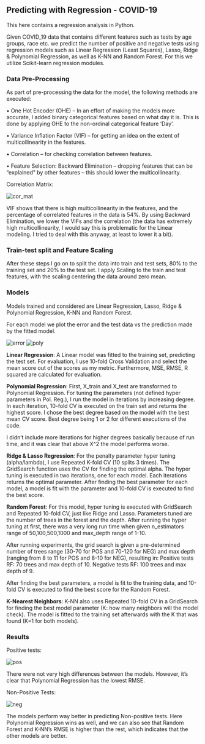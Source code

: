 ## Predicting with Regression - COVID-19
This here contains a regression analysis in Python.

Given COVID_19 data that contains different features such as tests by age groups, race etc. we predict the number of positive and negative tests using regression models such as Linear Regression (Least Squares), Lasso, Ridge & Polynomial Regression, as well as K-NN and Random Forest. For this we utilize Scikit-learn regression modules. 

### Data Pre-Processing

As part of pre-processing the data for the model, the following methods are executed:

•	One Hot Encoder (OHE) – In an effort of making the models more accurate, I added binary categorical features based on what day it is. This is done by applying OHE to the non-ordinal categorical feature ‘Day’. 

•	Variance Inflation Factor (VIF) – for getting an idea on the extent of multicollinearity in the features. 

•	Correlation – for checking correlation between features. 

•	Feature Selection: Backward Elimination – dropping features that can be “explained” by other features – this should lower the multicollinearity.

Correlation Matrix:

![cor_mat](https://user-images.githubusercontent.com/62807222/162811977-9280e2a9-87ba-4da9-9aaa-e1a1012a7bd2.png)

VIF shows that there is high multicollinearity in the features, and the percentage of correlated features in the data is 54%. 
By using Backward Elimination, we lower the VIFs and the correlation (the data has extremely high multicollinearity, I would say this is problematic for the Linear modeling. I tried to deal with this anyway, at least to lower it a bit). 

### Train-test split and Feature Scaling

After these steps I go on to split the data into train and test sets, 80% to the training set and 20% to the test set.
I apply Scaling to the train and test features, with the scaling centering the data around zero mean.

### Models

Models trained and considered are Linear Regression, Lasso, Ridge & Polynomial Regression, K-NN and Random Forest.

For each model we plot the error and the test data vs the prediction made by the fitted model.

![error](https://user-images.githubusercontent.com/62807222/162814473-46c4d223-275a-4080-a9d7-261826cf0afd.png)
![poly](https://user-images.githubusercontent.com/62807222/162814755-e9accaf5-67c1-4384-a3f8-434b93d19bfa.png)

**Linear Regression**: A Linear model was fitted to the training set, predicting the test set. For evaluation, I use 10-fold Cross Validation and select the mean score out of the scores as my metric. Furthermore, MSE, RMSE, R squared are calculated for evaluation.

**Polynomial Regression**: First, X_train and X_test are transformed to Polynomial Regression. For tuning the parameters (not defined hyper parameters in Pol. Reg.), I run the model in iterations by increasing degree. In each iteration, 10-fold CV is executed on the train set and returns the highest score. I chose the best degree based on the model with the best mean CV score. Best degree being 1 or 2 for different executions of the code.

I didn’t include more iterations for higher degrees basically because of run time, and it was clear that above X^2 the model performs worse.    

**Ridge & Lasso Regression**: For the penalty parameter hyper tuning (alpha/lambda), I use Repeated K-fold CV (10 splits 3 times). The GridSearch function uses the CV for finding the optimal alpha. The hyper tuning is executed in two iterations, one for each model. Each iterations returns the optimal parameter. 
After finding the best parameter for each model, a model is fit with the parameter and 10-fold CV is executed to find the best score.

**Random Forest**: For this model, hyper tuning is executed with GridSearch and Repeated 10-fold CV, just like Ridge and Lasso. Parameters tuned are the number of trees in the forest and the depth. After running the hyper tuning at first, there was a very long run time when given n_estimators range of 50,100,500,1000 and max_depth range of 1-10.

After running experiments, the grid search is given a pre-determined number of trees range (30-70 for POS and 70-120 for NEG) and max depth (ranging from 8 to 11 for POS and 8-10 for NEG), resulting in:
Positive tests RF: 70 trees and max depth of 10.
Negative tests RF: 100 trees and max depth of 9.

After finding the best parameters, a model is fit to the training data, and 10-fold CV is executed to find the best score for the Random Forest.

**K-Nearest Neighbors**: K-NN also uses Repeated 10-fold CV in a GridSearch for finding the best model parameter (K: how many neighbors will the model check). The model is fitted to the training set afterwards with the K that was found (K=1 for both models). 

### Results

Positive tests:

![pos](https://user-images.githubusercontent.com/62807222/162819039-8407e824-2027-4fbc-90b4-7e3fb773f7e6.png)


There were not very high differences between the models. However, it’s clear that Polynomial Regression has the lowest RMSE.  

Non-Positive Tests:

![neg](https://user-images.githubusercontent.com/62807222/162819240-1b292192-0c5f-45f8-907d-c887060b8e4a.png)


The models perform way better in predicting Non-positive tests. Here Polynomial Regression wins as well, and we can also see that Random Forest and K-NN’s RMSE is higher than the rest, which indicates that the other models are better.













